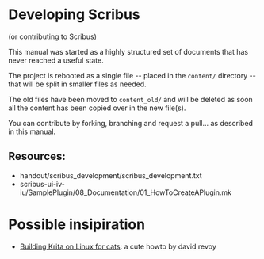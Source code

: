 # Developing Scribus

(or contributing to Scribus)

This manual was started as a highly structured set of documents that has never reached a useful state.

The project is rebooted as a single file -- placed in the `content/` directory -- that will be split in smaller files as needed.

The old files have been moved to `content_old/` and will be deleted as soon all the content has been copied over in the new file(s).

You can contribute by forking, branching and request a pull... as described in this manual.

## Resources:

- handout/scribus\_development/scribus\_development.txt
- scribus-ui-iv-iu/SamplePlugin/08\_Documentation/01\_HowToCreateAPlugin.mk

# Possible insipiration
- [Building Krita on Linux for cats](http://www.davidrevoy.com/article193/guide-building-krita-on-linux-for-cats): a cute howto by david revoy
